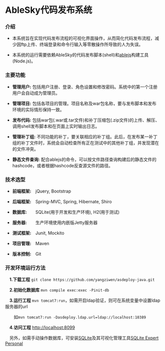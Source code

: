 # AbleSky代码发布系统

### 介绍
- 本系统旨在实现代码发布流程的可视化界面操作，从而简化代码发布流程，减少因ftp上传、终端登录和命令行输入等零散操作所导致的人为失误。

- 本系统的运行需要依赖AbleSky的代码发布脚本(shell)和[ablejs](https://github.com/ablesky/ablejs)构建工具(Node.js)。

### 主要功能

- **管理用户:** 包括用户注册、登录、角色设置和修改密码。系统中的第一个注册用户会自动成为管理员。

- **管理项目:** 包括各项目的管理。项目名称及war包名称，要与发布脚本和发布环境的实际情形保持一致。

- **发布代码:** 包括war包(.war或.tar文件)和补丁压缩包(.zip文件)的上传、解压、调用shell发布脚本和在页面上实时输出日志。

- **管理补丁组:** 不同功能的补丁，要关联相应的补丁组。此后，在发布某一补丁组的补丁文件时，系统会自动检查所有正在测试中的其他补丁组，并发现潜在的文件冲突。

- **静态文件查询:** 配合ablejs的命令，可以按文件路径查询构建后的静态文件的hashcode，或者根据hashcode反查源文件的路径。

### 技术选型

- **前端框架:**&ensp;&ensp;jQuery, Bootstrap

- **后端框架:**&ensp;&ensp;Spring-MVC, Spring, Hibernate, Shiro

- **数据库:**&ensp;&ensp;&ensp;&ensp;SQLite(用于开发和生产环境), H2(用于测试)
 
- **服务器:**&ensp;&ensp;&ensp;&ensp;生产环境使用内嵌版Jetty服务器

- **测试框架:**&ensp;&ensp;Junit, Mockito

- **项目管理:**&ensp;&ensp;Maven

- **版本控制:**&ensp;&ensp;Git

### 开发环境运行方法

 &ensp;&ensp;**1.下载工程**  `git clone https://github.com/yangziwen/asdeploy-java.git`

 &ensp;&ensp;**2.初始化数据库**  `mvn compile exec:exec -Pinit-db`

 &ensp;&ensp;**3.运行工程**  `mvn tomcat7:run`，如需开启ldap验证，则可在系统变量中设置ldap服务器的url

 &ensp;&ensp;&ensp;&ensp;如`mvn tomcat7:run -Dasdeploy.ldap.url=ldap://localhost:10389`

 &ensp;&ensp;**4.访问工程** [http://localhost:8099](http://localhost:8099)

 &ensp;&ensp;另外，如需手动操作数据库，可安装[SQLite](http://www.sqlite.org/download.html)及其可视化管理工具[SQLite Expert Personal](http://www.sqliteexpert.com/download.html)
